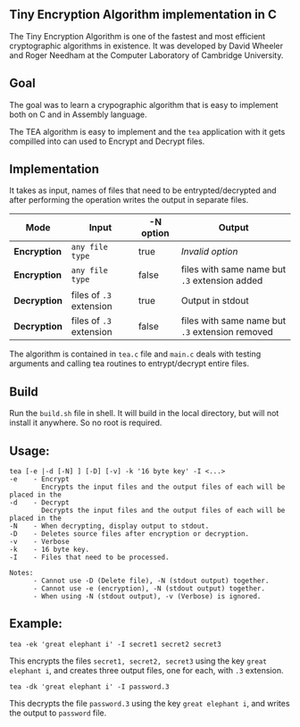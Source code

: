 
## Tiny Encryption Algorithm implementation in C

The Tiny Encryption Algorithm is one of the fastest and most efficient 
cryptographic algorithms in existence. It was developed by David Wheeler and 
Roger Needham at the Computer Laboratory of Cambridge University. 

## Goal

The goal was to learn a crypographic algorithm that is easy to implement both 
on C and in Assembly language.

The TEA algorithm is easy to implement and the `tea` application with it gets 
compilled into can used to Encrypt and Decrypt files.

## Implementation

It takes as input, names of files that need to be entrypted/decrypted and after
performing the operation writes the output in separate files.

|Mode | Input | -N option | Output |
|-----------|--------------|-------------|-------------|
|**Encryption** | `any file type` | true | _Invalid option_ |
|**Encryption** | `any file type` | false | files with same name but `.3` extension added |
|**Decryption** | files of `.3` extension | true | Output in stdout |
|**Decryption** | files of `.3` extension | false | files with same name but `.3` extension removed |

The algorithm is contained in `tea.c` file and `main.c` deals with testing 
arguments and calling tea routines to entrypt/decrypt entire files.

## Build

Run the `build.sh` file in shell. It will build in the local directory, but 
will not install it anywhere. So no root is required.

## Usage:

```
tea [-e |-d [-N] ] [-D] [-v] -k '16 byte key' -I <...>
-e    - Encrypt
        Encrypts the input files and the output files of each will be placed in the 
-d    - Decrypt
        Decrypts the input files and the output files of each will be placed in the 
-N    - When decrypting, display output to stdout.
-D    - Deletes source files after encryption or decryption.
-v    - Verbose
-k    - 16 byte key.
-I    - Files that need to be processed.

Notes:
      - Cannot use -D (Delete file), -N (stdout output) together.
      - Cannot use -e (encryption), -N (stdout output) together.
      - When using -N (stdout output), -v (Verbose) is ignored.
```

## Example:

```
tea -ek 'great elephant i' -I secret1 secret2 secret3
```

This encrypts the files `secret1, secret2, secret3` using the key 
`great elephant i`, and creates three output files, one for each, with 
`.3` extension.


```
tea -dk 'great elephant i' -I password.3
```
This decrypts the file `password.3` using the key `great elephant i`, and 
writes the output to `password` file. 



